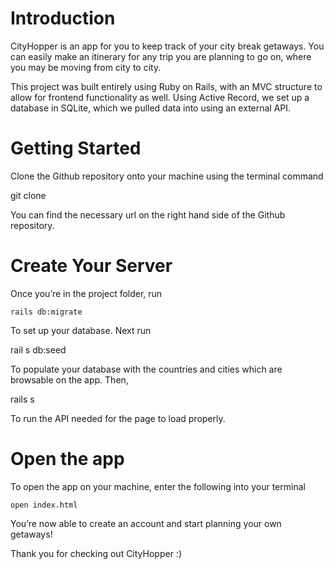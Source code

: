 # Introduction
CityHopper is an app for you to keep track of your city break getaways. You can easily make an itinerary for any trip you are planning to go on, where you may be moving from city to city.

This project was built entirely using Ruby on Rails, with an MVC structure to allow for frontend functionality as well. Using Active Record, we set up a database in SQLite, which we pulled data into using an external API. 

# Getting Started

Clone the Github repository onto your machine using the terminal command 

   git clone <url here> 

You can find the necessary url on the right hand side of the Github repository. 

# Create Your Server

Once you’re in the project folder, run 

    rails db:migrate 

To set up your database. Next run

   rail	s db:seed

To populate your database with the countries and cities which are browsable on the app. Then,

   rails s 

To run the API needed for the page to load properly.

# Open the app 
To open the app on your machine, enter the following into your terminal
	
	open index.html

You’re now able to create an account and start planning your own getaways! 


Thank you for checking out CityHopper :) 